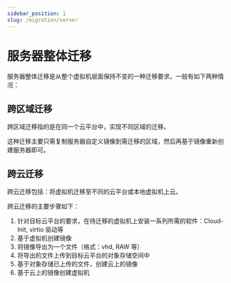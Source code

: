 ```yaml
---
sidebar_position: 1
slug: /migration/server
---
```


# 服务器整体迁移

服务器整体迁移是从整个虚拟机层面保持不变的一种迁移要求，一般有如下两种情况：

## 跨区域迁移

跨区域迁移指的是在同一个云平台中，实现不同区域的迁移。  

这种迁移主要只需复制服务器自定义镜像到需迁移的区域，然后再基于镜像重新创建服务器即可。  

## 跨云迁移

跨云迁移包括：将虚拟机迁移至不同的云平台或本地虚拟机上云。  

跨云迁移的主要步骤如下：

1. 针对目标云平台的要求，在待迁移的虚拟机上安装一系列所需的软件：Cloud-Init, virtio 驱动等
2. 基于虚拟机创建镜像
3. 将镜像导出为一个文件（格式：vhd, RAW 等）
2. 将导出的文件上传到目标云平台的对象存储空间中
3. 基于对象存储已上传的文件，创建云上的镜像
4. 基于云上的镜像创建虚拟机